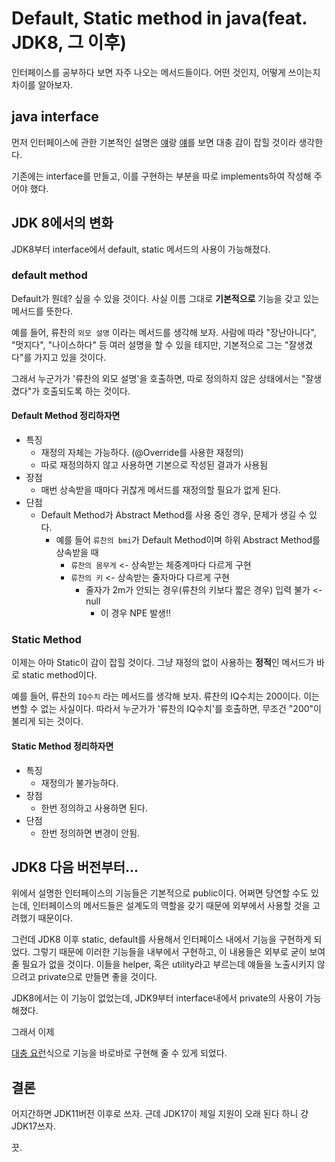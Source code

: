 # Default, Static method in java(feat. JDK8, 그 이후)

인터페이스를 공부하다 보면 자주 나오는 메서드들이다.
어떤 것인지, 어떻게 쓰이는지 차이를 알아보자.

## java interface

먼저 인터페이스에 관한 기본적인 설명은 [얘](https://hello-backend.tistory.com/137)랑 [얘](https://hello-backend.tistory.com/208)를 보면 대충 감이 잡힐 것이라 생각한다.

기존에는 interface를 만들고, 이를 구현하는 부분을 따로 implements하여 작성해 주어야 했다.

## JDK 8에서의 변화

JDK8부터 interface에서 default, static 메서드의 사용이 가능해졌다.

### default method

Default가 뭔데? 싶을 수 있을 것이다.
사실 이름 그대로 **기본적으로** 기능을 갖고 있는 메서드를 뜻한다.

예를 들어, 류찬의 `외모 설명` 이라는 메서드를 생각해 보자.
사람에 따라 "장난아니다", "멋지다", "나이스하다" 등 여러 설명을 할 수 있을 테지만, 기본적으로 그는 "잘생겼다"를 가지고 있을 것이다.

그래서 누군가가 '류찬의 외모 설명'을 호출하면, 따로 정의하지 않은 상태에서는 "잘생겼다"가 호출되도록 하는 것이다.

#### Default Method 정리하자면

* 특징
    * 재정의 자체는 가능하다. (\@Override를 사용한 재정의)
    * 따로 재정의하지 않고 사용하면 기본으로 작성된 결과가 사용됨
* 장점
    * 매번 상속받을 때마다 귀찮게 메서드를 재정의할 필요가 없게 된다.
* 단점
    * Default Method가 Abstract Method를 사용 중인 경우, 문제가 생길 수 있다.
        * 예를 들어 `류찬의 bmi`가 Default Method이며 하위 Abstract Method를 상속받을 때
            * `류찬의 몸무게` <- 상속받는 체중계마다 다르게 구현
            * `류찬의 키` <- 상속받는 줄자마다 다르게 구현
                * 줄자가 2m가 안되는 경우(류찬의 키보다 짧은 경우) 입력 불가 <- null
                    * 이 경우 NPE 발생!!


### Static Method

이제는 아마 Static이 감이 잡힐 것이다.
그냥 재정의 없이 사용하는 **정적**인 메서드가 바로 static method이다.

예를 들어, 류찬의 `IQ수치` 라는 메서드를 생각해 보자.
류찬의 IQ수치는 200이다. 이는 변할 수 없는 사실이다.
따라서 누군가가 '류찬의 IQ수치'를 호출하면, 무조건 "200"이 불리게 되는 것이다.

#### Static Method 정리하자면

* 특징
    * 재정의가 불가능하다.
* 장점
    * 한번 정의하고 사용하면 된다.
* 단점
    * 한번 정의하면 변경이 안됨.

## JDK8 다음 버전부터...

위에서 설명한 인터페이스의 기능들은 기본적으로 public이다.
어쩌면 당연할 수도 있는데, 인터페이스의 메서드들은 설계도의 역할을 갖기 때문에 외부에서 사용할 것을 고려했기 때문이다.

그런데 JDK8 이후 static, default를 사용해서 인터페이스 내에서 기능을 구현하게 되었다.
그렇기 때문에 이러한 기능들을 내부에서 구현하고, 이 내용들은 외부로 굳이 보여줄 필요가 없을 것이다.
이들을 helper, 혹은 utility라고 부르는데 얘들을 노출시키지 않으려고 private으로 만들면 좋을 것이다.

JDK8에서는 이 기능이 없었는데, JDK9부터 interface내에서 private의 사용이 가능해졌다.

그래서 이제

[대충 요런](https://hello-backend.tistory.com/207)식으로 기능을 바로바로 구현해 줄 수 있게 되었다.

## 결론

어지간하면 JDK11버전 이후로 쓰자.
근데 JDK17이 제일 지원이 오래 된다 하니 걍 JDK17쓰자.

끗.
